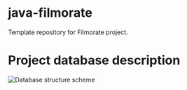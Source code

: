 # java-filmorate
Template repository for Filmorate project.

# Project database description

![Database structure scheme](/blob/main/QuickDBD-Free%20Diagram%20(2).svg)


